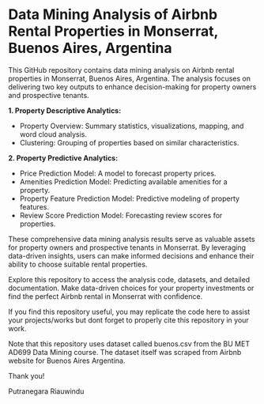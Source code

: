 # Data Mining Analysis of Airbnb Rental Properties in Monserrat, Buenos Aires, Argentina

This GitHub repository contains data mining analysis on Airbnb rental properties in Monserrat, Buenos Aires, Argentina. The analysis focuses on delivering two key outputs to enhance decision-making for property owners and prospective tenants.

**1. Property Descriptive Analytics:**

- Property Overview: Summary statistics, visualizations, mapping, and word cloud analysis.
- Clustering: Grouping of properties based on similar characteristics.

**2. Property Predictive Analytics:**

- Price Prediction Model: A model to forecast property prices.
- Amenities Prediction Model: Predicting available amenities for a property.
- Property Feature Prediction Model: Predictive modeling of property features.
- Review Score Prediction Model: Forecasting review scores for properties.

These comprehensive data mining analysis results serve as valuable assets for property owners and prospective tenants in Monserrat. By leveraging data-driven insights, users can make informed decisions and enhance their ability to choose suitable rental properties.

Explore this repository to access the analysis code, datasets, and detailed documentation. Make data-driven choices for your property investments or find the perfect Airbnb rental in Monserrat with confidence.

If you find this repository useful, you may replicate the code here to assist your projects/works but dont forget to properly cite this repository in your work.

Note that this repository uses dataset called buenos.csv from the BU MET AD699 Data Mining course. The dataset itself was scraped from Airbnb website for Buenos Aires Argentina.

Thank you!

Putranegara Riauwindu
